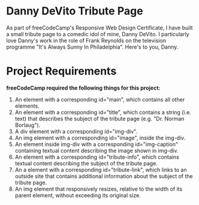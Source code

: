 # Danny DeVito Tribute Page

As part of freeCodeCamp's Responsive Web Design Certificate, I have built a small tribute page to a comedic idol of mine, Danny DeVito. I particularly love Danny's work in the role of Frank Reynolds on the television programme "It's Always Sunny In Philadelphia". Here's to you, Danny.

# Project Requirements

**freeCodeCamp required the following things for this project:**

1. An element with a corresponding id="main", which contains all other elements.
2. An element with a corresponding id="title", which contains a string (i.e. text) that describes the subject of the tribute page (e.g. "Dr. Norman Borlaug").
3. A div element with a corresponding id="img-div".
4. An img element with a corresponding id="image", inside the img-div.
5. An element inside img-div with a corresponding id="img-caption" containing textual content describing the image shown in img-div.
6. An element with a corresponding id="tribute-info", which contains textual content describing the subject of the tribute page.
7. An a element with a corresponding id="tribute-link", which links to an outside site that contains additional information about the subject of the tribute page.
8. An img element that responsively resizes, relative to the width of its parent element, without exceeding its original size.
